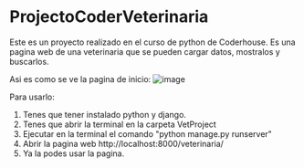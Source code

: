# ProjectoCoderVeterinaria

Este es un proyecto realizado en el curso de python de Coderhouse.
Es una pagina web de una veterinaria que se pueden cargar datos, mostralos y buscarlos.

Asi es como se ve la pagina de inicio:
![image](https://user-images.githubusercontent.com/99926988/160720382-b310be34-7966-4d2d-8083-e0638efbbc3f.png)



Para usarlo:
1. Tenes que tener instalado python y django.
2. Tenes que abrir la terminal en la carpeta VetProject
3. Ejecutar en la terminal el comando "python manage.py runserver"
4. Abrir la pagina web http://localhost:8000/veterinaria/
5. Ya la podes usar la pagina.
